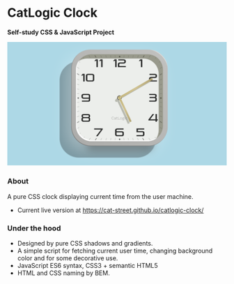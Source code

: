 # CatLogic Clock
**Self-study CSS & JavaScript Project**

![Clock Preview](./images/catlogic-clock.png)

### About

A pure CSS clock displaying current time from the user machine.
* Current live version at https://cat-street.github.io/catlogic-clock/

### Under the hood

* Designed by pure CSS shadows and gradients.
* A simple script for fetching current user time, changing background color and for some decorative use.
* JavaScript ES6 syntax, CSS3 + semantic HTML5
* HTML and CSS naming by BEM.
